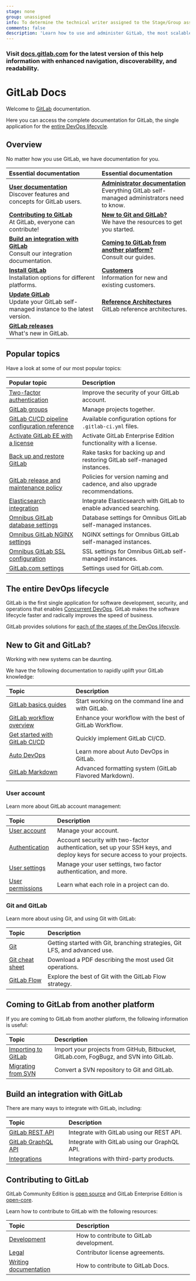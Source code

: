 ```yaml
---
stage: none
group: unassigned
info: To determine the technical writer assigned to the Stage/Group associated with this page, see https://about.gitlab.com/handbook/engineering/ux/technical-writing/#assignments
comments: false
description: 'Learn how to use and administer GitLab, the most scalable Git-based fully integrated platform for software development.'
---
```


<div class="d-none">
  <h3>Visit <a href="https://docs.gitlab.com/ee/">docs.gitlab.com</a> for the latest version
  of this help information with enhanced navigation, discoverability, and readability.</h3>
</div>
<!-- the div above will not display on the docs site but will display on /help -->

# GitLab Docs

Welcome to [GitLab](https://about.gitlab.com/) documentation.

Here you can access the complete documentation for GitLab, the single application for the
[entire DevOps lifecycle](#the-entire-devops-lifecycle).

## Overview

No matter how you use GitLab, we have documentation for you.

| Essential documentation | Essential documentation |
|:------------------------|:------------------------|
| [**User documentation**](user/index.md)<br>Discover features and concepts for GitLab users.                          | [**Administrator documentation**](administration/index.md)<br/>Everything GitLab self-managed administrators need to know. |
| [**Contributing to GitLab**](#contributing-to-gitlab)<br/>At GitLab, everyone can contribute!                        | [**New to Git and GitLab?**](#new-to-git-and-gitlab)<br/>We have the resources to get you started. |
| [**Build an integration with GitLab**](#build-an-integration-with-gitlab)<br/>Consult our integration documentation. | [**Coming to GitLab from another platform?**](#coming-to-gitlab-from-another-platform)<br/>Consult our guides. |
| [**Install GitLab**](https://about.gitlab.com/install/)<br/>Installation options for different platforms.            | [**Customers**](subscriptions/index.md)<br/>Information for new and existing customers. |
| [**Update GitLab**](update/index.md)<br/>Update your GitLab self-managed instance to the latest version.            | [**Reference Architectures**](administration/reference_architectures/index.md)<br/>GitLab reference architectures. |
| [**GitLab releases**](https://about.gitlab.com/releases/)<br/>What's new in GitLab.                                  |  |

## Popular topics

Have a look at some of our most popular topics:

| Popular topic                                                                              | Description |
|:-------------------------------------------------------------------------------------------|:------------|
| [Two-factor authentication](user/profile/account/two_factor_authentication.md)             | Improve the security of your GitLab account. |
| [GitLab groups](user/group/index.md)                                                       | Manage projects together. |
| [GitLab CI/CD pipeline configuration reference](ci/yaml/README.md)                         | Available configuration options for `.gitlab-ci.yml` files. |
| [Activate GitLab EE with a license](user/admin_area/license.md)                            | Activate GitLab Enterprise Edition functionality with a license. |
| [Back up and restore GitLab](raketasks/backup_restore.md)                                  | Rake tasks for backing up and restoring GitLab self-managed instances. |
| [GitLab release and maintenance policy](policy/maintenance.md)                             | Policies for version naming and cadence, and also upgrade recommendations. |
| [Elasticsearch integration](integration/elasticsearch.md)                                  | Integrate Elasticsearch with GitLab to enable advanced searching. |
| [Omnibus GitLab database settings](https://docs.gitlab.com/omnibus/settings/database.html) | Database settings for Omnibus GitLab self-managed instances. |
| [Omnibus GitLab NGINX settings](https://docs.gitlab.com/omnibus/settings/nginx.html)       | NGINX settings for Omnibus GitLab self-managed instances. |
| [Omnibus GitLab SSL configuration](https://docs.gitlab.com/omnibus/settings/ssl.html)      | SSL settings for Omnibus GitLab self-managed instances. |
| [GitLab.com settings](user/gitlab_com/index.md)                                            | Settings used for GitLab.com. |

## The entire DevOps lifecycle

GitLab is the first single application for software development, security,
and operations that enables [Concurrent DevOps](https://about.gitlab.com/topics/concurrent-devops/).
GitLab makes the software lifecycle faster and radically improves the speed of business.

GitLab provides solutions for [each of the stages of the DevOps lifecycle](https://about.gitlab.com/stages-devops-lifecycle/).

## New to Git and GitLab?

Working with new systems can be daunting.

We have the following documentation to rapidly uplift your GitLab knowledge:

| Topic                                                                                             | Description |
|:--------------------------------------------------------------------------------------------------|:------------|
| [GitLab basics guides](gitlab-basics/README.md)                                                   | Start working on the command line and with GitLab. |
| [GitLab workflow overview](https://about.gitlab.com/blog/2016/10/25/gitlab-workflow-an-overview/) | Enhance your workflow with the best of GitLab Workflow. |
| [Get started with GitLab CI/CD](ci/quick_start/index.md)                                         | Quickly implement GitLab CI/CD. |
| [Auto DevOps](topics/autodevops/index.md)                                                         | Learn more about Auto DevOps in GitLab. |
| [GitLab Markdown](user/markdown.md)                                                               | Advanced formatting system (GitLab Flavored Markdown). |

### User account

Learn more about GitLab account management:

| Topic                                                      | Description |
|:-----------------------------------------------------------|:------------|
| [User account](user/profile/index.md)                      | Manage your account. |
| [Authentication](topics/authentication/index.md)           | Account security with two-factor authentication, set up your SSH keys, and deploy keys for secure access to your projects. |
| [User settings](user/profile/index.md#user-settings) | Manage your user settings, two factor authentication, and more. |
| [User permissions](user/permissions.md)                    | Learn what each role in a project can do. |

### Git and GitLab

Learn more about using Git, and using Git with GitLab:

| Topic                                                                        | Description |
|:-----------------------------------------------------------------------------|:------------|
| [Git](topics/git/index.md)                                                   | Getting started with Git, branching strategies, Git LFS, and advanced use. |
| [Git cheat sheet](https://about.gitlab.com/images/press/git-cheat-sheet.pdf) | Download a PDF describing the most used Git operations. |
| [GitLab Flow](topics/gitlab_flow.md)                                         | Explore the best of Git with the GitLab Flow strategy. |

## Coming to GitLab from another platform

If you are coming to GitLab from another platform, the following information is useful:

| Topic                                               | Description |
|:----------------------------------------------------|:------------|
| [Importing to GitLab](user/project/import/index.md) | Import your projects from GitHub, Bitbucket, GitLab.com, FogBugz, and SVN into GitLab. |
| [Migrating from SVN](user/project/import/svn.md)    | Convert a SVN repository to Git and GitLab. |

## Build an integration with GitLab

There are many ways to integrate with GitLab, including:

| Topic                                      | Description |
|:-------------------------------------------|:------------|
| [GitLab REST API](api/README.md)           | Integrate with GitLab using our REST API. |
| [GitLab GraphQL API](api/graphql/index.md) | Integrate with GitLab using our GraphQL API. |
| [Integrations](integration/README.md)      | Integrations with third-party products. |

## Contributing to GitLab

GitLab Community Edition is [open source](https://gitlab.com/gitlab-org/gitlab-foss/)
and GitLab Enterprise Edition is [open-core](https://gitlab.com/gitlab-org/gitlab/).

Learn how to contribute to GitLab with the following resources:

| Topic                                                       | Description |
|:------------------------------------------------------------|:------------|
| [Development](development/README.md)                        | How to contribute to GitLab development. |
| [Legal](legal/README.md)                                    | Contributor license agreements. |
| [Writing documentation](development/documentation/index.md) | How to contribute to GitLab Docs. |
